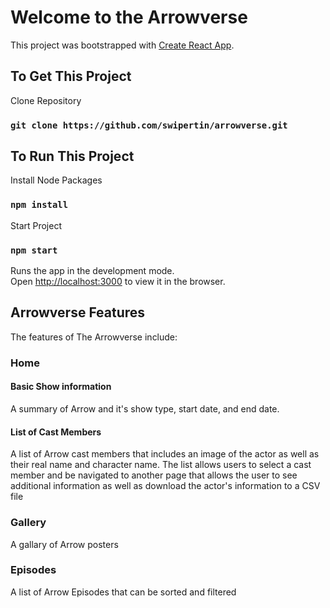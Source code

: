 # Welcome to the Arrowverse

This project was bootstrapped with [Create React App](https://github.com/facebook/create-react-app).


## To Get This Project

Clone Repository

### `git clone https://github.com/swipertin/arrowverse.git`

## To Run This Project

Install Node Packages

### `npm install`

Start Project

### `npm start`

Runs the app in the development mode.\
Open [http://localhost:3000](http://localhost:3000) to view it in the browser.


## Arrowverse Features

The features of The Arrowverse include:

### Home

#### Basic Show information

A summary of Arrow and it's show type, start date, and end date.

#### List of Cast Members

A list of Arrow cast members that includes an image of the actor as well as their real name and character name. The list allows users to select a cast member and be navigated to another page that allows the user to see additional information as well as download the actor's information to a CSV file

### Gallery

A gallary of Arrow posters

### Episodes

A list of Arrow Episodes that can be sorted and filtered

